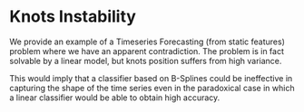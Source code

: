 # Knots Instability

We provide an example of a Timeseries Forecasting (from static features) problem where  we have an apparent 
contradiction. The problem is in fact solvable by a linear model, but knots position suffers from high variance.

This would imply that a classifier based on B-Splines could be ineffective in capturing the shape of the time series
even in the paradoxical case in which a linear classifier would be able to obtain high accuracy.

